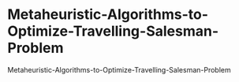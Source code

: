 # Metaheuristic-Algorithms-to-Optimize-Travelling-Salesman-Problem
Metaheuristic-Algorithms-to-Optimize-Travelling-Salesman-Problem
